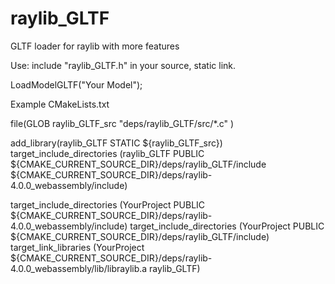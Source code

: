 # raylib_GLTF
GLTF loader for raylib with more features

Use:
include "raylib_GLTF.h" in your source, static link.

LoadModelGLTF("Your Model");


Example CMakeLists.txt

file(GLOB raylib_GLTF_src
     "deps/raylib_GLTF/src/*.c"
)

add_library(raylib_GLTF STATIC ${raylib_GLTF_src})
    target_include_directories (raylib_GLTF PUBLIC ${CMAKE_CURRENT_SOURCE_DIR}/deps/raylib_GLTF/include ${CMAKE_CURRENT_SOURCE_DIR}/deps/raylib-4.0.0_webassembly/include)
    
target_include_directories (YourProject PUBLIC ${CMAKE_CURRENT_SOURCE_DIR}/deps/raylib-4.0.0_webassembly/include)
target_include_directories (YourProject PUBLIC ${CMAKE_CURRENT_SOURCE_DIR}/deps/raylib_GLTF/include)
target_link_libraries (YourProject ${CMAKE_CURRENT_SOURCE_DIR}/deps/raylib-4.0.0_webassembly/lib/libraylib.a raylib_GLTF)
